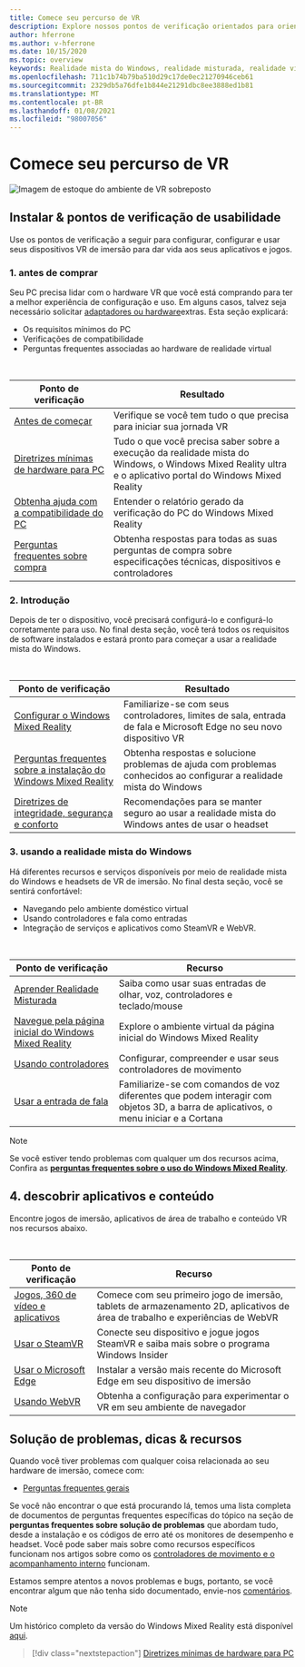 ```yaml
---
title: Comece seu percurso de VR
description: Explore nossos pontos de verificação orientados para orientar novos usuários de dispositivos por meio da configuração e uso de seus dispositivos VR de imersão.
author: hferrone
ms.author: v-hferrone
ms.date: 10/15/2020
ms.topic: overview
keywords: Realidade mista do Windows, realidade misturada, realidade virtual, VR, Sr,
ms.openlocfilehash: 711c1b74b79ba510d29c17de0ec21270946ceb61
ms.sourcegitcommit: 2329db5a76dfe1b844e21291dbc8ee3888ed1b81
ms.translationtype: MT
ms.contentlocale: pt-BR
ms.lasthandoff: 01/08/2021
ms.locfileid: "98007056"
---
```

# <a name="start-your-vr-journey"></a>Comece seu percurso de VR

![Imagem de estoque do ambiente de VR sobreposto](images/mr-win32-slates-pinspanel.png)

## <a name="setup--usability-checkpoints"></a>Instalar & pontos de verificação de usabilidade

Use os pontos de verificação a seguir para configurar, configurar e usar seus dispositivos VR de imersão para dar vida aos seus aplicativos e jogos.

### <a name="1-before-you-buy"></a>1. antes de comprar

Seu PC precisa lidar com o hardware VR que você está comprando para ter a melhor experiência de configuração e uso. Em alguns casos, talvez seja necessário solicitar [adaptadores ou hardware](recommended-adapters-for-windows-mixed-reality-capable-pcs.md)extras. Esta seção explicará:

* Os requisitos mínimos do PC
* Verificações de compatibilidade
* Perguntas frequentes associadas ao hardware de realidade virtual

<br>

|  Ponto de verificação  |  Resultado  |
| --- | --- |
| [Antes de começar](before-you-start.md) | Verifique se você tem tudo o que precisa para iniciar sua jornada VR |
| [Diretrizes mínimas de hardware para PC](windows-mixed-reality-minimum-pc-hardware-compatibility-guidelines.md) | Tudo o que você precisa saber sobre a execução da realidade mista do Windows, o Windows Mixed Reality ultra e o aplicativo portal do Windows Mixed Reality |
| [Obtenha ajuda com a compatibilidade do PC](get-help-with-pc-compatibility.md) | Entender o relatório gerado da verificação do PC do Windows Mixed Reality |
| [Perguntas frequentes sobre compra](before-you-buy-faqs.md) | Obtenha respostas para todas as suas perguntas de compra sobre especificações técnicas, dispositivos e controladores |

### <a name="2-getting-started"></a>2. Introdução

Depois de ter o dispositivo, você precisará configurá-lo e configurá-lo corretamente para uso. No final desta seção, você terá todos os requisitos de software instalados e estará pronto para começar a usar a realidade mista do Windows.

<br>

|  Ponto de verificação  |  Resultado  |
| --- | --- |
| [Configurar o Windows Mixed Reality](set-up-windows-mixed-reality.md) | Familiarize-se com seus controladores, limites de sala, entrada de fala e Microsoft Edge no seu novo dispositivo VR |
| [Perguntas frequentes sobre a instalação do Windows Mixed Reality](wmr-setup-faq.md) | Obtenha respostas e solucione problemas de ajuda com problemas conhecidos ao configurar a realidade mista do Windows |
| [Diretrizes de integridade, segurança e conforto](wmr-health-safety-comfort.md) | Recomendações para se manter seguro ao usar a realidade mista do Windows antes de usar o headset  |

### <a name="3-using-windows-mixed-reality"></a>3. usando a realidade mista do Windows

Há diferentes recursos e serviços disponíveis por meio de realidade mista do Windows e headsets de VR de imersão. No final desta seção, você se sentirá confortável:

* Navegando pelo ambiente doméstico virtual
* Usando controladores e fala como entradas
* Integração de serviços e aplicativos como SteamVR e WebVR.

<br>

|  Ponto de verificação  |  Recurso  |
| --- | --- |
| [Aprender Realidade Misturada](learn-mixed-reality.md) | Saiba como usar suas entradas de olhar, voz, controladores e teclado/mouse |
| [Navegue pela página inicial do Windows Mixed Reality](your-mixed-reality-home.md) | Explore o ambiente virtual da página inicial do Windows Mixed Reality  |
| [Usando controladores](controllers-in-wmr.md) | Configurar, compreender e usar seus controladores de movimento |
| [Usar a entrada de fala](using-speech-in-wmr.md) | Familiarize-se com comandos de voz diferentes que podem interagir com objetos 3D, a barra de aplicativos, o menu iniciar e a Cortana |

> [!NOTE]
> Se você estiver tendo problemas com qualquer um dos recursos acima, Confira as **[perguntas frequentes sobre o uso do Windows Mixed Reality](using-wmr-faq.md)**.

## <a name="4-discover-apps-and-content"></a>4. descobrir aplicativos e conteúdo

Encontre jogos de imersão, aplicativos de área de trabalho e conteúdo VR nos recursos abaixo. 

<br>

|  Ponto de verificação  |  Recurso  |
| --- | --- |
| [Jogos, 360 de vídeo e aplicativos](using-games-and-apps-in-windows-mixed-reality.md) | Comece com seu primeiro jogo de imersão, tablets de armazenamento 2D, aplicativos de área de trabalho e experiências de WebVR |
| [Usar o SteamVR](using-steamvr-with-windows-mixed-reality.md) | Conecte seu dispositivo e jogue jogos SteamVR e saiba mais sobre o programa Windows Insider |
| [Usar o Microsoft Edge](using-microsoft-edge.md) | Instalar a versão mais recente do Microsoft Edge em seu dispositivo de imersão |
| [Usando WebVR](webvr.md) | Obtenha a configuração para experimentar o VR em seu ambiente de navegador |

## <a name="troubleshooting-tips--resources"></a>Solução de problemas, dicas & recursos

Quando você tiver problemas com qualquer coisa relacionada ao seu hardware de imersão, comece com:
 
* [Perguntas frequentes gerais](troubleshooting-windows-mixed-reality.md) 

Se você não encontrar o que está procurando lá, temos uma lista completa de documentos de perguntas frequentes específicas do tópico na seção de **perguntas frequentes sobre solução de problemas** que abordam tudo, desde a instalação e os códigos de erro até os monitores de desempenho e headset. Você pode saber mais sobre como recursos específicos funcionam nos artigos sobre como os [controladores de movimento e o](controllers-in-wmr.md) [acompanhamento interno](tracking-system.md) funcionam.

Estamos sempre atentos a novos problemas e bugs, portanto, se você encontrar algum que não tenha sido documentado, envie-nos [comentários](filing-feedback.md).

> [!NOTE]
> Um histórico completo da versão do Windows Mixed Reality está disponível [aqui](mixed-reality-software.md).

> [!div class="nextstepaction"]
> [Diretrizes mínimas de hardware para PC](windows-mixed-reality-minimum-pc-hardware-compatibility-guidelines.md)

<br>